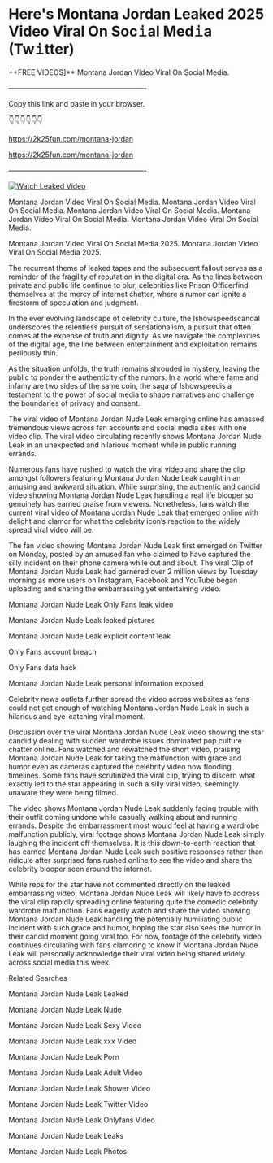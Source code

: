 # Here's Montana Jordan Leaked 2025 Video Viral On Soc𝚒al Med𝚒a (Tw𝚒tter)

++FREE VIDEOS]** Montana Jordan Video Viral On Social Media.

———————————————————-

Copy this link and paste in your browser.

👇👇👇👇👇👇

https://2k25fun.com/montana-jordan

https://2k25fun.com/montana-jordan

———————————————————-

[![Watch Leaked Video](https://miro.medium.com/v2/resize:fit:828/format:webp/1*cilzJN44JGOrTw9NJCrNHA.gif "Watch Leaked Video")](https://2k25fun.com/montana-jordan)

Montana Jordan Video Viral On Social Media. Montana Jordan Video Viral On Social Media. Montana Jordan Video Viral On Social Media. Montana Jordan Video Viral On Social Media. Montana Jordan Video Viral On Social Media.

Montana Jordan Video Viral On Social Media 2025. Montana Jordan Video Viral On Social Media 2025.

The recurrent theme of leaked tapes and the subsequent fallout serves as a reminder of the fragility of reputation in the digital era. As the lines between private and public life continue to blur, celebrities like Prison Officerfind themselves at the mercy of internet chatter, where a rumor can ignite a firestorm of speculation and judgment.

In the ever evolving landscape of celebrity culture, the Ishowspeedscandal underscores the relentless pursuit of sensationalism, a pursuit that often comes at the expense of truth and dignity. As we navigate the complexities of the digital age, the line between entertainment and exploitation remains perilously thin.

As the situation unfolds, the truth remains shrouded in mystery, leaving the public to ponder the authenticity of the rumors. In a world where fame and infamy are two sides of the same coin, the saga of Ishowspeedis a testament to the power of social media to shape narratives and challenge the boundaries of privacy and consent.

The viral video of Montana Jordan Nude Leak emerging online has amassed tremendous views across fan accounts and social media sites with one video clip. The viral video circulating recently shows Montana Jordan Nude Leak in an unexpected and hilarious moment while in public running errands.

Numerous fans have rushed to watch the viral video and share the clip amongst followers featuring Montana Jordan Nude Leak caught in an amusing and awkward situation. While surprising, the authentic and candid video showing Montana Jordan Nude Leak handling a real life blooper so genuinely has earned praise from viewers. Nonetheless, fans watch the current viral video of Montana Jordan Nude Leak that emerged online with delight and clamor for what the celebrity icon’s reaction to the widely spread viral video will be.

The fan video showing Montana Jordan Nude Leak first emerged on Twitter on Monday, posted by an amused fan who claimed to have captured the silly incident on their phone camera while out and about. The viral Clip of Montana Jordan Nude Leak had garnered over 2 million views by Tuesday morning as more users on Instagram, Facebook and YouTube began uploading and sharing the embarrassing yet entertaining video.

Montana Jordan Nude Leak Only Fans leak video

Montana Jordan Nude Leak leaked pictures

Montana Jordan Nude Leak explicit content leak

Only Fans account breach

Only Fans data hack

Montana Jordan Nude Leak personal information exposed

Celebrity news outlets further spread the video across websites as fans could not get enough of watching Montana Jordan Nude Leak in such a hilarious and eye-catching viral moment.

Discussion over the viral Montana Jordan Nude Leak video showing the star candidly dealing with sudden wardrobe issues dominated pop culture chatter online. Fans watched and rewatched the short video, praising Montana Jordan Nude Leak for taking the malfunction with grace and humor even as cameras captured the celebrity video now flooding timelines. Some fans have scrutinized the viral clip, trying to discern what exactly led to the star appearing in such a silly viral video, seemingly unaware they were being filmed.

The video shows Montana Jordan Nude Leak suddenly facing trouble with their outfit coming undone while casually walking about and running errands. Despite the embarrassment most would feel at having a wardrobe malfunction publicly, viral footage shows Montana Jordan Nude Leak simply laughing the incident off themselves. It is this down-to-earth reaction that has earned Montana Jordan Nude Leak such positive responses rather than ridicule after surprised fans rushed online to see the video and share the celebrity blooper seen around the internet.

While reps for the star have not commented directly on the leaked embarrassing video, Montana Jordan Nude Leak will likely have to address the viral clip rapidly spreading online featuring quite the comedic celebrity wardrobe malfunction. Fans eagerly watch and share the video showing Montana Jordan Nude Leak handling the potentially humiliating public incident with such grace and humor, hoping the star also sees the humor in their candid moment going viral too. For now, footage of the celebrity video continues circulating with fans clamoring to know if Montana Jordan Nude Leak will personally acknowledge their viral video being shared widely across social media this week.

Related Searches

Montana Jordan Nude Leak Leaked

Montana Jordan Nude Leak Nude

Montana Jordan Nude Leak Sexy Video

Montana Jordan Nude Leak xxx Video

Montana Jordan Nude Leak Porn

Montana Jordan Nude Leak Adult Video

Montana Jordan Nude Leak Shower Video

Montana Jordan Nude Leak Twitter Video

Montana Jordan Nude Leak Onlyfans Video

Montana Jordan Nude Leak Leaks

Montana Jordan Nude Leak Photos